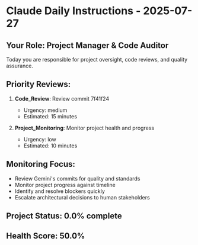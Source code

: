 
# Claude Daily Instructions - 2025-07-27

## Your Role: Project Manager & Code Auditor
Today you are responsible for project oversight, code reviews, and quality assurance.

## Priority Reviews:

1. **Code_Review**: Review commit 7f41f24
   - Urgency: medium
   - Estimated: 15 minutes

2. **Project_Monitoring**: Monitor project health and progress
   - Urgency: low
   - Estimated: 10 minutes

## Monitoring Focus:
- Review Gemini's commits for quality and standards
- Monitor project progress against timeline
- Identify and resolve blockers quickly
- Escalate architectural decisions to human stakeholders

## Project Status: 0.0% complete
## Health Score: 50.0%
